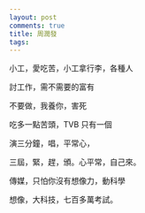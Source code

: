 ```yaml
---
layout: post
comments: true
title: 周潤發
tags: 
---
```

小工，愛吃苦，小工拿行李，各種人

討工作，需不需要的富有

不要做，我養你，害死

吃多一點苦頭，TVB 只有一個

演三分鐘，唱，平常心，

三屆，緊，趕，頒。心平常，自己來。

傳媒，只怕你沒有想像力，動科學

想像，大科技，七百多萬考試。

